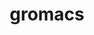 ---
title: "gromacs"
layout: cache
categories: [package, v0.18.1]
meta: {"versions": ["2021.5"], "compilers": ["gcc@=7.3.1"], "oss": ["amzn2"], "platforms": ["linux"], "targets": ["aarch64", "graviton2", "x86_64_v3", "x86_64_v4"], "stacks": ["aws-isc", "aws-isc-aarch64", "root"], "num_specs": 4, "num_specs_by_stack": {"aws-isc": 2, "root": 4, "aws-isc-aarch64": 2}}
spec_details: [{"hash": "a3i3tomsd2y6hdsienbf4eqa3zls3chi", "compiler": "gcc@=7.3.1", "versions": ["2021.5"], "os": "amzn2", "platform": "linux", "target": "x86_64_v4", "variants": ["~blas", "build_type=RelWithDebInfo", "~cuda", "~cycle_subcounters", "~double", "+hwloc", "~ipo", "~lapack", "~mdrun_only", "+mpi", "~nosuffix", "~opencl", "+openmp", "~plumed", "~relaxed_double_precision", "+shared", "~sycl"], "stacks": ["aws-isc", "root"], "size": "-", "tarball": "https://binaries.spack.io/releases/v0.18.1/build_cache/linux-amzn2-x86_64_v4/gcc-7.3.1/gromacs-2021.5/linux-amzn2-x86_64_v4-gcc-7.3.1-gromacs-2021.5-a3i3tomsd2y6hdsienbf4eqa3zls3chi.spack"}, {"hash": "dyxmdr4xiy4ez63cc6vttocfmc527olo", "compiler": "gcc@=7.3.1", "versions": ["2021.5"], "os": "amzn2", "platform": "linux", "target": "aarch64", "variants": ["~blas", "build_type=RelWithDebInfo", "~cuda", "~cycle_subcounters", "~double", "+hwloc", "~ipo", "~lapack", "~mdrun_only", "+mpi", "~nosuffix", "~opencl", "+openmp", "~plumed", "~relaxed_double_precision", "+shared", "~sycl"], "stacks": ["root", "aws-isc-aarch64"], "size": "-", "tarball": "https://binaries.spack.io/releases/v0.18.1/build_cache/linux-amzn2-aarch64/gcc-7.3.1/gromacs-2021.5/linux-amzn2-aarch64-gcc-7.3.1-gromacs-2021.5-dyxmdr4xiy4ez63cc6vttocfmc527olo.spack"}, {"hash": "xwajbh4k4psjnw3fmsafmzg7z23rr4nd", "compiler": "gcc@=7.3.1", "versions": ["2021.5"], "os": "amzn2", "platform": "linux", "target": "graviton2", "variants": ["~blas", "build_type=RelWithDebInfo", "~cuda", "~cycle_subcounters", "~double", "+hwloc", "~ipo", "~lapack", "~mdrun_only", "+mpi", "~nosuffix", "~opencl", "+openmp", "~plumed", "~relaxed_double_precision", "+shared", "~sycl"], "stacks": ["root", "aws-isc-aarch64"], "size": "-", "tarball": "https://binaries.spack.io/releases/v0.18.1/build_cache/linux-amzn2-graviton2/gcc-7.3.1/gromacs-2021.5/linux-amzn2-graviton2-gcc-7.3.1-gromacs-2021.5-xwajbh4k4psjnw3fmsafmzg7z23rr4nd.spack"}, {"hash": "2tos566dejp4i5bnsgvrwniwqrqls4cf", "compiler": "gcc@=7.3.1", "versions": ["2021.5"], "os": "amzn2", "platform": "linux", "target": "x86_64_v3", "variants": ["~blas", "build_type=RelWithDebInfo", "~cuda", "~cycle_subcounters", "~double", "+hwloc", "~ipo", "~lapack", "~mdrun_only", "+mpi", "~nosuffix", "~opencl", "+openmp", "~plumed", "~relaxed_double_precision", "+shared", "~sycl"], "stacks": ["aws-isc", "root"], "size": "-", "tarball": "https://binaries.spack.io/releases/v0.18.1/build_cache/linux-amzn2-x86_64_v3/gcc-7.3.1/gromacs-2021.5/linux-amzn2-x86_64_v3-gcc-7.3.1-gromacs-2021.5-2tos566dejp4i5bnsgvrwniwqrqls4cf.spack"}]
---